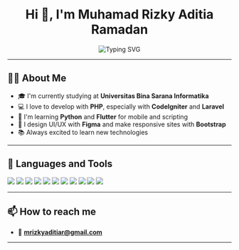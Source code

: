 <h1 align="center">Hi 👋, I'm Muhamad Rizky Aditia Ramadan</h1>


<p align="center">
  <img src="https://readme-typing-svg.demolab.com?font=Fira+Code&size=22&pause=1000&center=true&width=435&lines=Hello%2C+Welcome+to+my+GitHub!;I'm+a+Student+at+Universitas+BSI;PHP+%7C+CI+%7C+Laravel+Enthusiast;Python+%7C+Flutter+Beginner" alt="Typing SVG" />
</p>

---

## 👨‍💻 About Me

- 🎓 I'm currently studying at **Universitas Bina Sarana Informatika**
- 💻 I love to develop with **PHP**, especially with **CodeIgniter** and **Laravel**
- 🐍 I'm learning **Python** and **Flutter** for mobile and scripting
- 🎨 I design UI/UX with **Figma** and make responsive sites with **Bootstrap**
- 📚 Always excited to learn new technologies

---

## 🚀 Languages and Tools

<p align="left">
  <a href="#"><img src="https://img.shields.io/badge/PHP-777BB4?style=for-the-badge&logo=php&logoColor=white"/></a>
  <a href="#"><img src="https://img.shields.io/badge/CodeIgniter-EF4223?style=for-the-badge&logo=codeigniter&logoColor=white"/></a>
  <a href="#"><img src="https://img.shields.io/badge/Laravel-FF2D20?style=for-the-badge&logo=laravel&logoColor=white"/></a>
  <a href="#"><img src="https://img.shields.io/badge/Python-3776AB?style=for-the-badge&logo=python&logoColor=white"/></a>
  <a href="#"><img src="https://img.shields.io/badge/Flutter-02569B?style=for-the-badge&logo=flutter&logoColor=white"/></a>
  <a href="#"><img src="https://img.shields.io/badge/HTML5-E34F26?style=for-the-badge&logo=html5&logoColor=white"/></a>
  <a href="#"><img src="https://img.shields.io/badge/CSS3-1572B6?style=for-the-badge&logo=css3&logoColor=white"/></a>
  <a href="#"><img src="https://img.shields.io/badge/Bootstrap-563D7C?style=for-the-badge&logo=bootstrap&logoColor=white"/></a>
  <a href="#"><img src="https://img.shields.io/badge/Figma-F24E1E?style=for-the-badge&logo=figma&logoColor=white"/></a>
  <a href="#"><img src="https://img.shields.io/badge/Git-F05032?style=for-the-badge&logo=git&logoColor=white"/></a>
  <a href="#"><img src="https://img.shields.io/badge/GitHub-181717?style=for-the-badge&logo=github&logoColor=white"/></a>
</p>

---

## 📫 How to reach me

- 📧 **mrizkyaditiar@gmail.com**

---

